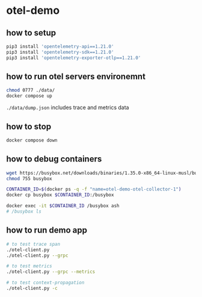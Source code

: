 # otel-demo

## how to setup
``` bash
pip3 install 'opentelemetry-api==1.21.0'
pip3 install 'opentelemetry-sdk==1.21.0'
pip3 install 'opentelemetry-exporter-otlp==1.21.0'
```

## how to run otel servers environemnt
``` bash
chmod 0777 ./data/
docker compose up
```

`./data/dump.json` includes trace and metrics data

## how to stop
``` bash
docker compose down
```

## how to debug containers
``` bash
wget https://busybox.net/downloads/binaries/1.35.0-x86_64-linux-musl/busybox
chmod 755 busybox

CONTAINER_ID=$(docker ps -q -f "name=otel-demo-otel-collector-1")
docker cp busybox $CONTAINER_ID:/busybox

docker exec -it $CONTAINER_ID /busybox ash
# /busybox ls
```

## how to run demo app
``` bash
# to test trace span
./otel-client.py
./otel-client.py --grpc

# to test metrics
./otel-client.py --grpc --metrics

# to test context-propagation
./otel-client.py -c
```

